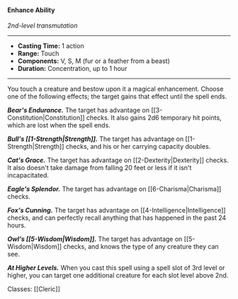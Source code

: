 #### Enhance Ability
*2nd-level transmutation*
___
- **Casting Time:** 1 action
- **Range:** Touch
- **Components:** V, S, M (fur or a feather from a beast)
- **Duration:** Concentration, up to 1 hour
---
You touch a creature and bestow upon it a magical enhancement. Choose one of the following effects; the target gains that effect until the spell ends.

***Bear's Endurance.*** The target has advantage on [[3-Constitution|Constitution]] checks. It also gains 2d6 temporary hit points, which are lost when the spell ends.

***Bull's [[1-Strength|Strength]].*** The target has advantage on [[1-Strength|Strength]] checks, and his or her carrying capacity doubles.

***Cat's Grace.*** The target has advantage on [[2-Dexterity|Dexterity]] checks. It also doesn't take damage from falling 20 feet or less if it isn't incapacitated.

***Eagle's Splendor.*** The target has advantage on [[6-Charisma|Charisma]] checks.

***Fox's Cunning.*** The target has advantage on [[4-Intelligence|Intelligence]] checks, and can perfectly recall anything that has happened in the past 24 hours.

***Owl's [[5-Wisdom|Wisdom]].*** The target has advantage on [[5-Wisdom|Wisdom]] checks, and knows the type of any creature they can see.

***At Higher Levels.*** When you cast this spell using a spell slot of 3rd level or higher, you can target one additional creature for each slot level above 2nd.

Classes: [[Cleric]]